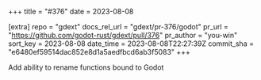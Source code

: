 +++
title = "#376"
date = 2023-08-08

[extra]
repo = "gdext"
docs_rel_url = "gdext/pr-376/godot"
pr_url = "https://github.com/godot-rust/gdext/pull/376"
pr_author = "you-win"
sort_key = 2023-08-08
date_time = 2023-08-08T22:27:39Z
commit_sha = "e6480ef59514dac852e8d1a5aedfbcd6ab3f5083"
+++

Add ability to rename functions bound to Godot

